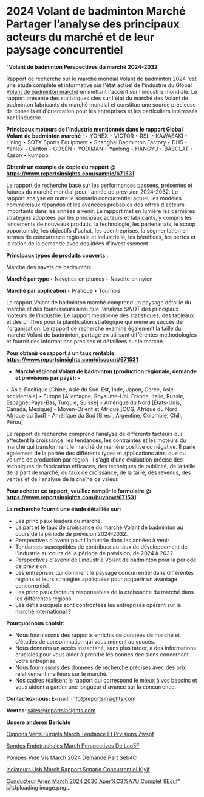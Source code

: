 # 2024 Volant de badminton Marché Partager l’analyse des principaux acteurs du marché et de leur paysage concurrentiel

"<strong>Volant de badminton Perspectives du marché 2024-2032:</strong>

Rapport de recherche sur le marché mondial Volant de badminton 2024 'est une étude complète et informative sur l'état actuel de l'industrie du Global <a href=https://www.reportsinsights.com/sample/671531>Volant de badminton marché</a> en mettant l'accent sur l'industrie mondiale. Le rapport présente des statistiques clés sur l'état du marché des Volant de badminton fabricants du marché mondial et constitue une source précieuse de conseils et d'orientation pour les entreprises et les particuliers intéressés par l'industrie.

<strong>Principaux moteurs de l'industrie mentionnés dans le rapport Global Volant de badminton marché</strong> :
‣ YONEX
‣ VICTOR
‣ RSL
‣ KAWASAKI
‣ Lining
‣ SOTX Sports Equipment
‣ Shanghai Badminton Factory
‣ DHS
‣ Yehlex
‣ Carlton
‣ GOSEN
‣ YODIMAN
‣ Yanlong
‣ HANGYU
‣ BABOLAT
‣ Kason
‣ kumpoo

<strong>Obtenir un exemple de copie du rapport @ <a href=https://www.reportsinsights.com/sample/671531>https://www.reportsinsights.com/sample/671531</a></strong>

Le rapport de recherche basé sur les performances passées, présentes et futures du marché mondial pour l'année de prévision 2024-2032. Le rapport analyse en outre le scénario concurrentiel actuel, les modèles commerciaux répandus et les avancées probables des offres d'acteurs importants dans les années à venir. Le rapport met en lumière les dernières stratégies adoptées par les principaux acteurs et fabricants, y compris les lancements de nouveaux produits, la technologie, les partenariats, le scoop opportuniste, les objectifs d'achat, les coentreprises, la segmentation en termes de concurrence régionale et industrielle, les bénéfices, les pertes et la ration de la demande avec des idées d'investissement.

<strong>Principaux types de produits couverts :</strong>

Marché des navets de badminton:

<strong>Marché par type </strong>
‣ Navettes en plumes
‣ Navette en nylon

<strong>Marché par application </strong>
‣ Pratique
‣ Tournois

Le rapport Volant de badminton marché comprend un paysage détaillé du marché et des fournisseurs ainsi que l'analyse SWOT des principaux moteurs de l'industrie. Le rapport mentionne des statistiques, des tableaux et des chiffres pour la planification stratégique qui mène au succès de l'organisation. Le rapport de recherche examine également la taille du marché Volant de badminton, partage en utilisant différentes méthodologies et fournit des informations précises et détaillées sur le marché.

<strong>Pour obtenir ce rapport à un taux rentable: <a href=https://www.reportsinsights.com/discount/671531>https://www.reportsinsights.com/discount/671531</a></strong>
<ul>
  <li><strong>Marché régional Volant de badminton (production régionale, demande et prévisions par pays): -</strong></li>
</ul>
‣ Asie-Pacifique [Chine, Asie du Sud-Est, Inde, Japon, Corée, Asie occidentale]
‣ Europe [Allemagne, Royaume-Uni, France, Italie, Russie, Espagne, Pays-Bas, Turquie, Suisse]
‣ Amérique du Nord [États-Unis, Canada, Mexique]
‣ Moyen-Orient et Afrique [CCG, Afrique du Nord, Afrique du Sud]
‣ Amérique du Sud [Brésil, Argentine, Colombie, Chili, Pérou]

Le rapport de recherche comprend l’analyse de différents facteurs qui affectent la croissance, les tendances, les contraintes et les moteurs du marché qui transforment le marché de manière positive ou négative. Il parle également de la portée des différents types et applications ainsi que du volume de production par région. Il s'agit d'une évaluation précise des techniques de fabrication efficaces, des techniques de publicité, de la taille de la part de marché, du taux de croissance, de la taille, des revenus, des ventes et de l'analyse de la chaîne de valeur.

<strong>Pour acheter ce rapport, veuillez remplir le formulaire @   <a href=https://www.reportsinsights.com/buynow/671531>https://www.reportsinsights.com/buynow/671531</a></strong>

<strong>La recherche fournit une étude détaillée sur:</strong>
<ul>
  <li>Les principaux leaders du marché.</li>
  <li>La part et le taux de croissance du marché Volant de badminton au cours de la période de prévision 2024-2032.</li>
  <li>Perspectives d'avenir pour l'industrie dans les années à venir.</li>
  <li>Tendances susceptibles de contribuer au taux de développement de l'industrie au cours de la période de prévision, de 2024 à 2032.</li>
  <li>Perspectives d'avenir de l'industrie Volant de badminton pour la période de prévision.</li>
  <li>Les entreprises qui dominent le paysage concurrentiel dans différentes régions et leurs stratégies appliquées pour acquérir un avantage concurrentiel.</li>
  <li>Les principaux facteurs responsables de la croissance du marché dans les différentes régions.</li>
  <li>Les défis auxquels sont confrontées les entreprises opérant sur le marché international ?</li>
</ul>
<strong>Pourquoi nous choisir:</strong>
<ul>
  <li>Nous fournissons des rapports enrichis de données de marché et d'études de consommation qui vous mènent au succès.</li>
  <li>Nous donnons un accès instantané, sans plus tarder, à des informations cruciales pour vous aider à prendre les bonnes décisions concernant votre entreprise.</li>
  <li>Nous fournissons des données de recherche précises avec des prix relativement meilleurs sur le marché.</li>
  <li>Nos cadres réalisent le rapport qui correspond le mieux à vos besoins et vous aident à garder une longueur d'avance sur la concurrence.</li>
</ul>
<strong>Contactez-nous:
</strong><strong>E-mail:</strong> <a href=mailto:info@reportsinsights.com>info@reportsinsights.com</a>

<strong>Ventes</strong>: <a href=mailto:sales@reportsinsights.com>sales@reportsinsights.com</a>

<strong>Unsere anderen Berichte</strong>

<a href=https://www.linkedin.com/pulse/oignons-verts-surgel%C3%A9s-march%C3%A9-tendance-et-pr%C3%A9visions-zwspf/>Oignons Verts Surgels March Tendance Et Prvisions Zwspf</a>

<a href=https://www.linkedin.com/pulse/sondes-endotrach%C3%A9ales-march%C3%A9-perspectives-de-lao5f/>Sondes Endotrachales March Perspectives De Lao5F</a>

<a href=https://www.linkedin.com/pulse/pompes-%C3%A0-vide-vis-march%C3%A9-2024-demande-part-seb4c/>Pompes  Vide Vis March 2024 Demande Part Seb4C</a>

<a href=https://www.linkedin.com/pulse/isolateurs-usb-march%C3%A9-rapport-sc%C3%A9nario-concurrentiel-klyjf/>Isolateurs Usb March Rapport Scnario Concurrentiel Klyjf</a>

<a href=https://www.linkedin.com/pulse/conducteur-a%C3%A9rien-march%C3%A9-2024-2030-aper%C3%A7u-complet-8ecuf/>Conducteur Arien March 2024 2030 Aper%C3%A7U Complet 8Ecuf</a>"
![Uploading image.png…]()
